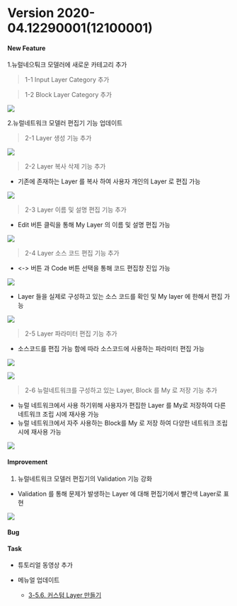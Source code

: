 # Version 2020-04.12290001(12100001)

#### New Feature

1.뉴럴네으퉈크 모델러에 새로운 카테고리 추가
> 1-1 Input Layer Category 추가

> 1-2 Block Layer Category 추가

![](img/input_block_category.png)

2.뉴럴네트워크 모델러 편집기 기능 업데이트
> 2-1 Layer 생성 기능 추가

![](img/layer_create_1.png)

> 2-2 Layer 복사 삭제 기능 추가
- 기존에 존재하는 Layer 를 복사 하여 사용자 개인의 Layer 로 편집 가능

![](img/layer_copy.png)

> 2-3 Layer 이름 및 설명 편집 기능 추가
- Edit 버튼 클릭을 통해 My Layer 의 이름 및 설명 편집 가능

![](img/layer_edit_3.png)

> 2-4 Layer 소스 코드 편집 기능 추가
- <-> 버튼 과 Code 버튼 선택을 통해 코드 편집창 진입 가능

![](img/enter_layer_source_code_1.png)

- Layer 들을 실제로 구성하고 있는 소스 코드를 확인 및 My layer 에 한해서 편집 가능

![](img/layer_source_code_save_1.png)

> 2-5 Layer 파라미터 편집 기능 추가
- 소스코드를 편집 가능 함에 따라 소스코드에 사용하는 파라미터 편집 가능

![](img/layer_parameter_2.png)

![](img/layer_parameter_1.png)

> 2-6 뉴럴네트워크를 구성하고 있는 Layer, Block 를 My 로 저장 기능 추가
- 뉴럴 네트워크에서 사용 하기위해 사용자가 편집한 Layer 를 My로 저장하여 다른 네트워크 조립 시에 재사용 가능
- 뉴럴 네트워크에서 자주 사용하는 Block를 My 로 저장 하여 다양한 네트워크 조립 시에 재사용 가능

![](img/layer_save_to_my.png)

#### Improvement

1. 뉴럴네트워크 모델러 편집기의 Validation 기능 강화
- Validation 를 통해 문제가 발생하는 Layer 에 대해 편집기에서 빨간색 Layer로 표현

![](img/layer_validation_2.png)


#### Bug



#### Task

- 튜토리얼 동영상 추가

- 메뉴얼 업데이트
  - [3-5.6. 커스텀 Layer 만들기](https://deepphi.github.io/manual/chapter3/3-5.성능_고도화.html#6-hyper-parameter-auto-tunning)


